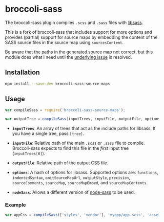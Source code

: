 # broccoli-sass

The broccoli-sass plugin compiles `.scss` and `.sass` files with
[libsass](https://github.com/sass/libsass).

This is a fork of broccoli-sass that includes support for more options and provides (partial)
support for source maps by embedding the content of the SASS source files in the source map using `sourcesContent`.

Be aware that the paths in the generated source map not correct, but this module does what I need
until the [underlying issue](https://github.com/sass/libsass/issues/908) is resolved.

## Installation

```bash
npm install --save-dev broccoli-sass-source-maps
```

## Usage

```js
var compileSass = require('broccoli-sass-source-maps');

var outputTree = compileSass(inputTrees, inputFile, outputFile, options);
```

* **`inputTrees`**: An array of trees that act as the include paths for
  libsass. If you have a single tree, pass `[tree]`.

* **`inputFile`**: Relative path of the main `.scss` or `.sass` file to compile.
  Broccoli-sass expects to find this file in the *first* input tree
  (`inputTrees[0]`).

* **`outputFile`**: Relative path of the output CSS file.

* **`options`**: A hash of options for libsass. Supported options are:
  `functions`, `indentedSyntax`, `omitSourceMapUrl`, `outputStyle`, `precision`,
  `sourceComments`, `sourceMap`, `sourceMapEmbed`, and `sourceMapContents`.

* **`nodeSass`**: Allows a different version of [node-sass](https://www.npmjs.com/package/node-sass) to be used.

### Example

```js
var appCss = compileSass(['styles', 'vendor'], 'myapp/app.scss', 'assets/app.css');
```
